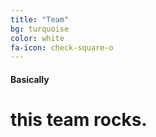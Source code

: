 ```yaml
---
title: "Team"
bg: turquoise
color: white
fa-icon: check-square-o
---
```


#### Basically

# this team rocks.

